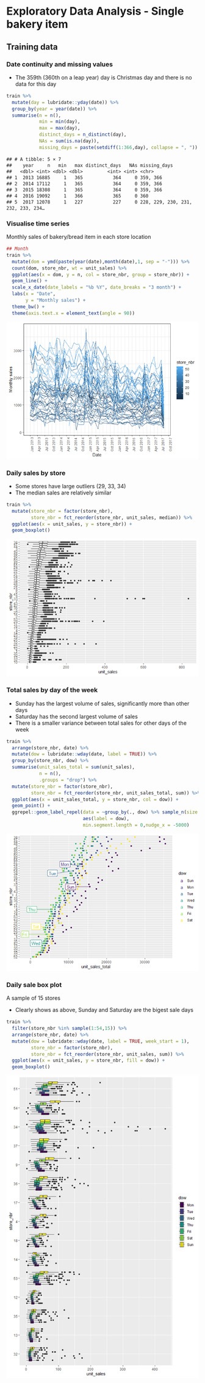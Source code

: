 Exploratory Data Analysis - Single bakery item
================

## Training data

### Date continuity and missing values

- The 359th (360th on a leap year) day is Christmas day and there is no
  data for this day

``` r
train %>% 
  mutate(day = lubridate::yday(date)) %>% 
  group_by(year = year(date)) %>% 
  summarise(n = n(),
            min = min(day),
            max = max(day),
            distinct_days = n_distinct(day),
            NAs = sum(is.na(day)),
            missing_days = paste(setdiff(1:366,day), collapse = ", "))
```

    ## # A tibble: 5 × 7
    ##    year     n   min   max distinct_days   NAs missing_days                      
    ##   <dbl> <int> <dbl> <dbl>         <int> <int> <chr>                             
    ## 1  2013 16885     1   365           364     0 359, 366                          
    ## 2  2014 17112     1   365           364     0 359, 366                          
    ## 3  2015 18308     1   365           364     0 359, 366                          
    ## 4  2016 19092     1   366           365     0 360                               
    ## 5  2017 12078     1   227           227     0 228, 229, 230, 231, 232, 233, 234…

### Visualise time series

Monthly sales of bakery/bread item in each store location

``` r
## Month 
train %>% 
  mutate(dom = ymd(paste(year(date),month(date),1, sep = "-"))) %>% 
  count(dom, store_nbr, wt = unit_sales) %>% 
  ggplot(aes(x = dom, y = n, col = store_nbr, group = store_nbr)) +
  geom_line() +
  scale_x_date(date_labels = "%b %Y", date_breaks = "3 month") +
  labs(x = "Date",
       y = "Monthly sales") +
  theme_bw() +
  theme(axis.text.x = element_text(angle = 90))
```

![](bread_eda_files/figure-gfm/unnamed-chunk-2-1.png)<!-- -->

### Daily sales by store

- Some stores have large outliers (29, 33, 34)
- The median sales are relatively similar

``` r
train %>% 
  mutate(store_nbr = factor(store_nbr),
         store_nbr = fct_reorder(store_nbr, unit_sales, median)) %>% 
  ggplot(aes(x = unit_sales, y = store_nbr)) +
  geom_boxplot()
```

![](bread_eda_files/figure-gfm/unnamed-chunk-3-1.png)<!-- -->

### Total sales by day of the week

- Sunday has the largest volume of sales, significantly more than other
  days
- Saturday has the second largest volume of sales
- There is a smaller variance between total sales for other days of the
  week

``` r
train %>% 
  arrange(store_nbr, date) %>% 
  mutate(dow = lubridate::wday(date, label = TRUE)) %>% 
  group_by(store_nbr, dow) %>% 
  summarise(unit_sales_total = sum(unit_sales),
            n = n(),
            .groups = "drop") %>% 
  mutate(store_nbr = factor(store_nbr),
         store_nbr = fct_reorder(store_nbr, unit_sales_total, sum)) %>% 
  ggplot(aes(x = unit_sales_total, y = store_nbr, col = dow)) + 
  geom_point() +
  ggrepel::geom_label_repel(data = ~group_by(., dow) %>% sample_n(size = 1),
                            aes(label = dow),
                            min.segment.length = 0,nudge_x = -5000)
```

![](bread_eda_files/figure-gfm/unnamed-chunk-4-1.png)<!-- -->

### Daily sale box plot

A sample of 15 stores

- Clearly shows as above, Sunday and Saturday are the bigest sale days

``` r
train %>% 
  filter(store_nbr %in% sample(1:54,15)) %>% 
  arrange(store_nbr, date) %>% 
  mutate(dow = lubridate::wday(date, label = TRUE, week_start = 1),
         store_nbr = factor(store_nbr),
         store_nbr = fct_reorder(store_nbr, unit_sales, sum)) %>% 
  ggplot(aes(x = unit_sales, y = store_nbr, fill = dow)) + 
  geom_boxplot()
```

![](bread_eda_files/figure-gfm/unnamed-chunk-5-1.png)<!-- -->
